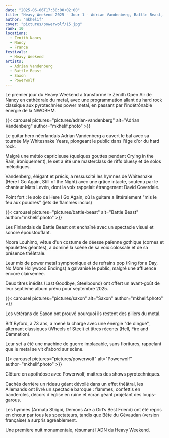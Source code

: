 ```yaml
---
date: "2025-06-06T17:30:00+02:00"
title: "Heavy Weekend 2025 - Jour 1 - Adrian Vandenberg, Battle Beast, Saxon, Powerwolf"
author: "mkhelif"
cover: "pictures/powerwolf/15.jpg"
rank: 10
locations:
  - Zenith Nancy
  - Nancy
  - France
festivals:
  - Heavy Weekend
artists:
  - Adrian Vandenberg
  - Battle Beast
  - Saxon
  - Powerwolf
---
```


Le premier jour du Heavy Weekend a transformé le Zénith Open Air de Nancy en cathédrale du metal, avec une programmation
allant du hard rock classique aux pyrotechnies power metal, en passant par l'indétrônable énergie de la NWOBHM.


{{< carousel pictures="pictures/adrian-vandenberg" alt="Adrian Vandenberg" author="mkhelif.photo" >}}

Le guitar hero néerlandais Adrian Vandenberg a ouvert le bal avec sa tournée My Whitesnake Years, plongeant le public
dans l'âge d'or du hard rock.

Malgré une météo capricieuse (quelques gouttes pendant Crying in the Rain, ironiquement), le set a été une masterclass
de riffs bluesy et de solos mélodiques.

Vandenberg, élégant et précis, a ressuscité les hymnes de Whitesnake (Here I Go Again, Still of the Night) avec une
grâce intacte, soutenu par le chanteur Mats Levén, dont la voix rappelait étrangement David Coverdale.

Point fort : le solo de Here I Go Again, où la guitare a littéralement "mis le feu aux poudres" (jets de flammes inclus)


{{< carousel pictures="pictures/battle-beast" alt="Battle Beast" author="mkhelif.photo" >}}

Les Finlandais de Battle Beast ont enchaîné avec un spectacle visuel et sonore époustouflant.

Noora Louhimo, vêtue d'un costume de déesse païenne gothique (cornes et épaulettes géantes), a dominé la scène de sa
voix colossale et de sa présence théâtrale.

Leur mix de power metal symphonique et de refrains pop (King for a Day, No More Hollywood Endings) a galvanisé le
public, malgré une affluence encore clairsemée.

Deux titres inédits (Last Goodbye, Steelbound) ont offert un avant-goût de leur septième album prévu pour septembre 
2025.


{{< carousel pictures="pictures/saxon" alt="Saxon" author="mkhelif.photo" >}}

Les vétérans de Saxon ont prouvé pourquoi ils restent des piliers du metal.

Biff Byford, à 73 ans, a mené la charge avec une énergie "de dingue", alternant classiques (Wheels of Steel) et titres
récents (Hell, Fire and Damnation).

Leur set a été une machine de guerre implacable, sans fioritures, rappelant que le metal se vit d'abord sur scène.


{{< carousel pictures="pictures/powerwolf" alt="Powerwolf" author="mkhelif.photo" >}}

Clôture en apothéose avec Powerwolf, maîtres des shows pyrotechniques.

Cachés derrière un rideau géant dévoilé dans un effet théâtral, les Allemands ont livré un spectacle baroque : flammes,
confettis en banderoles, décors d'église en ruine et écran géant projetant des loups-garous.

Les hymnes (Armata Strigoi, Demons Are a Girl’s Best Friend) ont été repris en chœur par tous les spectateurs, tandis
que Bête du Gévaudan (version française) a surpris agréablement.

Une première nuit monumentale, résumant l'ADN du Heavy Weekend.
